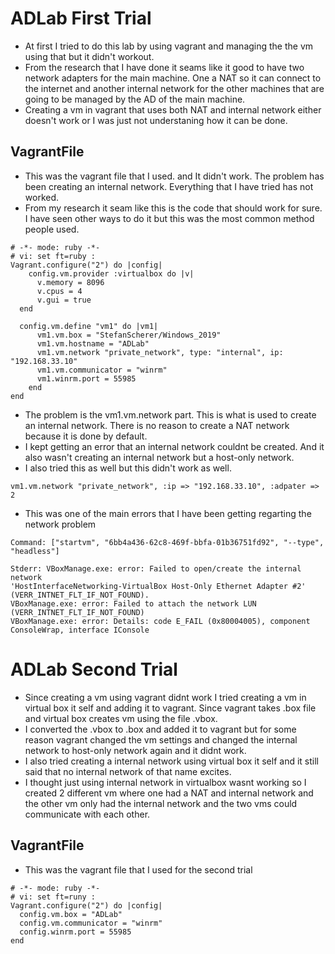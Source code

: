 # ADLab First Trial
- At first I tried to do this lab by using vagrant and managing the the vm using that but it didn't workout.
- From the research that I have done it seams like it good to have two network adapters for the main machine. One a NAT so it can connect to the internet and another internal network for the other machines that are going to be managed by the AD of the main machine.
- Creating a vm in vagrant that uses both NAT and internal network either doesn't work or I was just not understaning how it can be done.
## VagrantFile
- This was the vagrant file that I used. and It didn't work. The problem has been creating an internal network. Everything that I have tried has not worked.
- From my research it seam like this is the code that should work for sure. I have seen other ways to do it but this was the most common method people used.

```
# -*- mode: ruby -*-
# vi: set ft=ruby :
Vagrant.configure("2") do |config|
	config.vm.provider :virtualbox do |v|
	  v.memory = 8096
	  v.cpus = 4
	  v.gui = true
  end

  config.vm.define "vm1" do |vm1|
	  vm1.vm.box = "StefanScherer/Windows_2019"
	  vm1.vm.hostname = "ADLab"
	  vm1.vm.network "private_network", type: "internal", ip: "192.168.33.10"
	  vm1.vm.communicator = "winrm"
	  vm1.winrm.port = 55985
	end
end
```

- The problem is the vm1.vm.network part. This is what is used to create an internal network. There is no reason to create a NAT network because it is done by default.
- I kept getting an error that an internal network couldnt be created. And it also wasn't creating an internal network but a host-only network.
- I also tried this as well but this didn't work as well.
```
vm1.vm.network "private_network", :ip => "192.168.33.10", :adpater => 2
```

- This was one of the main errors that I have been getting regarting the network problem

```
Command: ["startvm", "6bb4a436-62c8-469f-bbfa-01b36751fd92", "--type", "headless"]

Stderr: VBoxManage.exe: error: Failed to open/create the internal network 
'HostInterfaceNetworking-VirtualBox Host-Only Ethernet Adapter #2' (VERR_INTNET_FLT_IF_NOT_FOUND).
VBoxManage.exe: error: Failed to attach the network LUN (VERR_INTNET_FLT_IF_NOT_FOUND)
VBoxManage.exe: error: Details: code E_FAIL (0x80004005), component ConsoleWrap, interface IConsole
```

# ADLab Second Trial
- Since creating a vm using vagrant didnt work I tried creating a vm in virtual box it self and adding it to vagrant. Since vagrant takes .box file and virtual box creates vm using the file .vbox. 
- I converted the .vbox to .box and added it to vagrant but for some reason vagrant changed the vm settings and changed the internal network to host-only network again and it didnt work.
- I also tried creating a internal network using virtual box it self and it still said that no internal network of that name excites. 
- I thought just using internal network in virtualbox wasnt working so I created 2 different vm where one had a NAT and internal network and the other vm only had the internal network and the two vms could communicate with each other.
## VagrantFile
- This was the vagrant file that I used for the second trial
```
# -*- mode: ruby -*-
# vi: set ft=runy :
Vagrant.configure("2") do |config|
  config.vm.box = "ADLab"
  config.vm.communicator = "winrm"
  config.winrm.port = 55985
end
```
    
